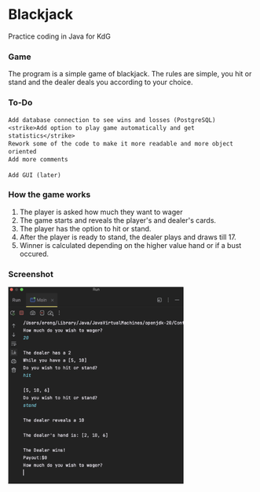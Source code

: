 # Blackjack

Practice coding in Java for KdG

### Game

The program is a simple game of blackjack. The rules are simple, you hit or stand and the dealer deals you according to your choice.

### To-Do
```
Add database connection to see wins and losses (PostgreSQL)
<strike>Add option to play game automatically and get statistics</strike>
Rework some of the code to make it more readable and more object oriented
Add more comments

Add GUI (later)
```

### How the game works

1. The player is asked how much they want to wager
2. The game starts and reveals the player's and dealer's cards.
3. The player has the option to hit or stand.
4. After the player is ready to stand, the dealer plays and draws till 17.
5. Winner is calculated depending on the higher value hand or if a bust occured.


### Screenshot
<img src="game.png" height="400" />
